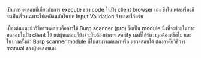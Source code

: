 เป็นการทดสอบที่เกี่ยวกับการ execute ของ code ในฝั่ง client browser เอง ซึ่งในแต่ละเรื่องก็จะเป็นเรื่องเฉพาะไปเหมือนกับในบท Input Validation จึงขอละไว้ครับ

เบื้องต้นแนะนำวิธีการทดสอบคือการใช้ Burp scanner (pro) ซึ่งเป็น module นึงที่จะช่วยในการทดสอบในฝั่ง client ได้ แต่ผู้ทดสอบก็ยังจำเป็นต้องทำการ verify ผลที่ได้รับว่าถูกต้องหรือไม่ และในบางครั้งตัว Burp scanner module ก็ไม่สามารถค้นหาหรือ ตรวจสอบได้ ต้องอาศัยวิธีการ manual ของผู้ทดสอบเอง 
